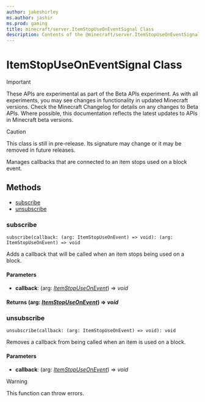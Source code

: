 ```yaml
---
author: jakeshirley
ms.author: jashir
ms.prod: gaming
title: minecraft/server.ItemStopUseOnEventSignal Class
description: Contents of the @minecraft/server.ItemStopUseOnEventSignal class.
---
```

# ItemStopUseOnEventSignal Class
>[!IMPORTANT]
>These APIs are experimental as part of the Beta APIs experiment. As with all experiments, you may see changes in functionality in updated Minecraft versions. Check the Minecraft Changelog for details on any changes to Beta APIs. Where possible, this documentation reflects the latest updates to APIs in Minecraft beta versions.

> [!CAUTION]
> This class is still in pre-release.  Its signature may change or it may be removed in future releases.

Manages callbacks that are connected to an item stops used on a block event.

## Methods
- [subscribe](#subscribe)
- [unsubscribe](#unsubscribe)

### **subscribe**
`
subscribe(callback: (arg: ItemStopUseOnEvent) => void): (arg: ItemStopUseOnEvent) => void
`

Adds a callback that will be called when an item stops being used on a block.

#### **Parameters**
- **callback**: (arg: [*ItemStopUseOnEvent*](ItemStopUseOnEvent.md)) => *void*

#### **Returns** (arg: [*ItemStopUseOnEvent*](ItemStopUseOnEvent.md)) => *void*

### **unsubscribe**
`
unsubscribe(callback: (arg: ItemStopUseOnEvent) => void): void
`

Removes a callback from being called when an item is used on a block.

#### **Parameters**
- **callback**: (arg: [*ItemStopUseOnEvent*](ItemStopUseOnEvent.md)) => *void*

> [!WARNING]
> This function can throw errors.


